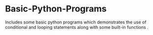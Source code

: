 # Basic-Python-Programs
Includes some basic python programs which demonstrates the use of conditional and looping statements along with some built-in functions .
